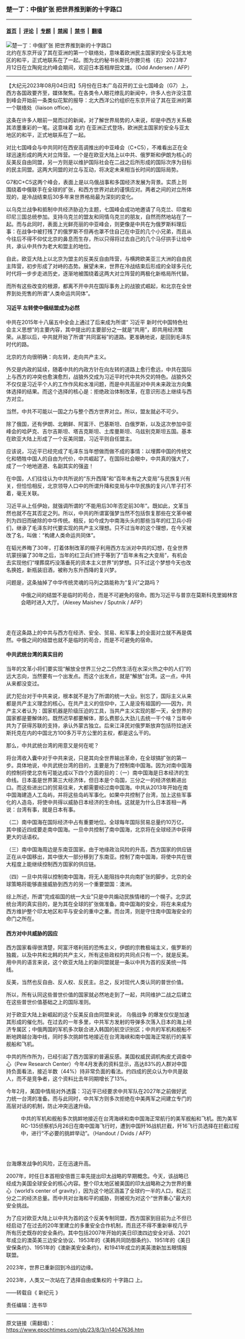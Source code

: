 ### 楚一丁：中俄扩张 把世界推到新的十字路口

---

#### [首页](../../../..?n14047636) &nbsp;|&nbsp; [评论](../../../../../epoch-comment?n14047636) &nbsp;|&nbsp; [专题](../../../../../epoch-special?n14047636) &nbsp;|&nbsp; [禁闻](../../../../../epoch-news?n14047636) &nbsp;|&nbsp; [禁书](../../../../../books?n14047636) &nbsp;|&nbsp; [翻墙](https://github.com/gfw-breaker/nogfw/blob/master/README.md?n14047636)


<div><img alt="楚一丁：中俄扩张 把世界推到新的十字路口" class="attachment-djy_600_400 size-djy_600_400 wp-post-image" src="https://i.epochtimes.com/assets/uploads/2023/08/id14047647-000_33NR9D7-600x400.jpg"/>
<div class="caption">
 北约在东京开设了其在亚洲的第一个联络处，意味着欧洲民主国家的安全与亚太地区的和平，正式地联系在了一起。图为北约秘书长斯托尔滕贝格（右）2023年7月12日在立陶宛北约峰会期间，欢迎日本首相岸田文雄。（Odd Andersen / AFP）
</div></div><hr/><div class="post_content" id="artbody" itemprop="articleBody">
 <!-- article content begin -->
 <p>
  【大纪元2023年08月04日讯】5月份在日本广岛召开的工业七国峰会（G7）上，西方各国政要齐至，媒体聚焦。在各类令人眼花缭乱的新闻中，许多人也许没注意到峰会开始前一条类似花絮的报导：北大西洋公约组织在东京开设了其在亚洲的第一个联络处（liaison office）。
 </p>
 <p>
  这条在许多人眼前一晃而过的新闻，对了解世界局势的人来说，却是中西方关系极其浓墨重彩的一笔。这意味着
  <ok href="https://www.epochtimes.com/gb/tag/%E5%8C%97%E7%BA%A6.html">
   北约
  </ok>
  在亚洲正式登场，欧洲民主国家的安全与亚太地区的和平，正式地联系在了一起。
 </p>
 <p>
  对比七国峰会与中共同时在西安高调推出的中亚峰会（C+C5），不难看出正在全球迅速形成的两大对立阵营。一个是在欧亚大陆上以中共、俄罗斯和伊朗为核心的反美反自由同盟，另一方则是以维护国际社会在二战之后所形成的国际次序为目标的民主同盟。这两大同盟的对立与互动，将决定未来相当长时间的国际局势。
 </p>
 <p>
  G7和C+C5这两个峰会，表面上是以乌俄战事和多国经济发展为背景。实质上则围绕着中俄联手在全球的扩张，和西方世界对此的谨慎应对。两者之间的对立所体现的，是冷战结束后30多年来世界格局最为深刻的变化。
 </p>
 <p>
  以乌克兰战争和抵制中共经济胁迫为主题，七国峰会成功地邀请了乌克兰、印度和印尼三国总统参加。支持乌克兰的盟友和同情乌克兰的朋友，自然而然地站在了一起。而与此同时，表面上光鲜亮丽的中亚峰会，则更像是中共在为俄罗斯料理后事：在战争中被打残了的俄罗斯不但再也罩不住自己在中亚的几个小兄弟，而且从今往后不得不仰仗北京的鼻息而生存，所以只得将过去自己的几个马仔拱手让给中共，承认中共作为老大和盟主的地位。
 </p>
 <p>
  自此，欧亚大陆上以北京为盟主的反美反自由阵营，与横跨欧美亚三大洲的自由民主阵营，初步形成了对峙的态势。展望未来，世界在冷战结束后形成的全球多元化时代将一步步走进历史，逐渐地被围绕着这两大对立阵营的两极化新格局所代替。
 </p>
 <p>
  而所有这些改变的根源，都离不开中共在国际事务上的战狼式崛起，和北京在全世界到处兜售的所谓“人类命运共同体”。
 </p>
 <h4>
  <ok href="https://www.epochtimes.com/gb/tag/%E4%B9%A0%E8%BF%91%E5%B9%B3.html">
   习近平
  </ok>
  左转使中俄结盟成为必然
 </h4>
 <p>
  中共在2015年十八届五中全会上通过了后来成为所谓“
  <ok href="https://www.epochtimes.com/gb/tag/%E4%B9%A0%E8%BF%91%E5%B9%B3.html">
   习近平
  </ok>
  新时代中国特色社会主义思想”的主要内容，其中提出的主要部分之一就是“共用”，即共用经济繁荣。从那以后，中共就开始了所谓“共同富裕”的道路。更准确地说，是回到毛泽东时代的路。
 </p>
 <p>
  北京的方向很明确：向左转，走向共产主义。
 </p>
 <p>
  外交是内政的延续，随着中共的内政方针在向左转的道路上愈行愈远，中共在国际上与西方的冲突也愈演愈烈，战狼外交成为习近平时代中共外交的特色。战狼外交不仅仅是习近平个人的工作作风和水准问题，而是中共高层对中共未来政治方向集体选择的结果。而这个选择的核心是：拒绝政治体制改革，在意识形态上继续与西方对立。
 </p>
 <p>
  当然，中共不可能以一国之力与整个西方世界对立。所以，盟友就必不可少。
 </p>
 <p>
  除了俄国，还有伊朗、北朝鲜、阿富汗、巴基斯坦、白俄罗斯，以及这次参加中亚峰会的哈萨克、吉尔吉斯坦、塔吉克斯坦、土库曼斯坦、乌兹别克斯坦五国。基本在欧亚大陆上形成了一个反美同盟，习近平则自任盟主。
 </p>
 <p>
  应该说，习近平已经完成了毛泽东当年想做而做不成的事情：以埋葬中国的传统文化和牺牲中国人的自由为代价，中共崛起了。在国际社会眼中，中共真的强大了，成了一个地地道道、名副其实的强盗！
 </p>
 <p>
  在中国，人们往往认为中共所说的“东升西降”和“百年未有之大变局”与民族复兴有关，但恰恰相反，北京领导人口中的所谓升降和变局与中华民族的复兴八竿子打不着，毫无关联。
 </p>
 <p>
  习近平从上任伊始，就强调所谓的“不能用后30年否定前30年”。既如此，文革当然也就不在其否定之列。所以，中共的所谓富强梦当然不包括恢复那些在文革中被列为四旧而破除的中华传统。相反，如今成为中南海头头的那些当年的红卫兵小将们，继承了毛泽东时代要实现的共产主义理想。只不过当年的这个理想，在今天被改了名，叫做：“构建人类命运共同体”。
 </p>
 <p>
  在韬光养晦了30年，打着体制改革的幌子利用西方左派对中共的幻想，在全世界坑蒙拐骗了30年之后，当年的红卫兵们终于等到了“百年未有之大变局”，有机会去实现他们“埋葬腐朽没落垂死的资本主义世界”的梦想。只不过这个梦想今天也改名换姓，新瓶装旧酒，被称为东升西降的复兴梦。
 </p>
 <p>
  问题是，这条抽掉了中华传统灵魂的马列之路能称为“复兴”之路吗？
 </p>
 <figure aria-describedby="caption-attachment-14047648" class="wp-caption alignnone" id="attachment_14047648" style="width: 600px">
  <ok href="https://i.epochtimes.com/assets/uploads/2023/08/id14047648-000_33BR7W3-e1691102123941.jpg" target="_blank">
   <img alt="" class="size-large wp-image-14047648" src="https://i.epochtimes.com/assets/uploads/2023/08/id14047648-000_33BR7W3-600x400.jpg"/>
  </ok>
  <br/><figcaption class="wp-caption-text" id="caption-attachment-14047648">
   中俄之间的结盟不是临时的苟合，而是不可避免的宿命。图为习近平与普京在莫斯科克里姆林宫会晤时进入大厅。（Alexey Maishev / Sputnik / AFP）
  </figcaption><br/>
 </figure><br/>
 <p>
  走在这条路上的中共与西方在经济、安全、贸易、和军事上的全面对立就不再是偶然。中俄之间的结盟也就不是临时的苟合，而是不可避免的宿命。
 </p>
 <h4>
  中共武统台湾的真实目的
 </h4>
 <p>
  当年的文革小将们要实现“解放全世界三分之二仍然生活在水深火热之中的人们”的远大志向，当然要有一个出发点。而这个出发点，就是“解放”台湾。这一点，中共从来都没变过。
 </p>
 <p>
  武力犯台对于中共来说，根本就不是为了所谓的统一大业。别忘了，国际主义从来都是共产主义理念的核心。在共产主义的信仰中，工人是没有祖国的——因为，共产主义者认为：国家机器是阶级压迫的工具，当共产主义实现的那一天，全世界的国家都是要解体的。既然迟早都要解体，那么费那么大劲儿去统一干个啥？当年中共为了获得苏联的支持，承认外蒙古独立。后来江泽民对俄罗斯放弃包括符拉迪沃斯托克在内的中国北方100多万平方公里的主权，都是这么干的。
 </p>
 <p>
  那么，中共武统台湾的用意又是何在呢？
 </p>
 <p>
  将台湾收入囊中对于中共来说，只是其向全世界输出革命，在全球搞扩张的第一步。具体地说，中共武统台湾的目的，主要是为了控制南中国海。因为对南中国海的控制将使北京有可能达成以下四个方面的目的：（一）南中国海是日本经济的生命线。日本虽是世界第三大经济体，但日本是个岛国，三分之一的经济依赖进出口。而这些进出口的贸易往来，大都需要经过南中国海。中共从2013年开始在南中国海建造人工岛屿，并将这些岛屿军事化。如果中共控制了台湾，加上这些军事化的人造岛，将使中共得以威胁日本经济的生命线。这就是为什么日本首相一再说：台湾有事，就是日本有事。
 </p>
 <p>
  （二）南中国海在国际经济中占有重要地位。全球每年国际贸易总量约10万亿，其中接近四成要走南中国海。一旦中共控制了南中国海，北京将在全球经济中获得更大的话语权。
 </p>
 <p>
  （三）南中国海周边是东南亚国家。由于地缘政治风险的升高，西方国家的供应链正在从中国移出，其中很大一部分移到了东南亚。控制了南中国海，将使中共在很大程度上能继续控制西方国家的供应链。
 </p>
 <p>
  （四）一旦中共得以控制南中国海，将无人能阻挡中共向南扩张的脚步。北京的全球策略将能够直接威胁到西方的另一个重要盟国：澳洲。
 </p>
 <p>
  综上所述，所谓“完成祖国的统一大业”只是中共煽动民族情绪的一个幌子。北京武统台湾的真实目的，是为其在全球的扩张做准备。南中国海的安全，将在未来成为西方维护整个印太地区和平与安全的重中之重。而台湾，则是守住南中国海安全的命门之所在。
 </p>
 <h4>
  西方对中共威胁的因应
 </h4>
 <p>
  西方国家看得很清楚，阿富汗塔利班的恐怖主义，伊朗的宗教极端主义，俄罗斯的独裁，以及中共和北韩的共产主义，所有这些政权的共同点只有一个，就是反美。用中共的语言来说，这个欧亚大陆上的新同盟就是一条以中共为首的反美统一阵线。
 </p>
 <p>
  反美，当然也反自由、反人权、反民主。总之，反对现代人类认同的普世价值。
 </p>
 <p>
  所以，所有认同这些普世价值的国家就必然地走到了一起，共同维护二战之后建立在这些普世价值基础之上的国际准则。
 </p>
 <p>
  对于欧亚大陆上新崛起的这个反美反自由同盟来说，
  <ok href="https://www.epochtimes.com/gb/tag/%E4%B9%8C%E4%BF%84%E6%88%98%E4%BA%89.html">
   乌俄战争
  </ok>
  的爆发仅仅是加速其形成的催化剂。在过去的一年多里，中共军方发射的导弹多次落入日本的海上经济专属区；中俄两国的军机多次联合进入韩国的航空识别区；中共的军机和舰船不断地跨越台海中线，同时多次挑衅性地接近在台湾海峡和南中国海正常航行的美军舰船和飞机。
 </p>
 <p>
  中共的所作所为，已经引起了西方国家的普遍反感。美国权威民调机构皮尤调查中心（Pew Research Center）今年4月发表的资料显示，高达83%的人群对中国持负面看法，接近半数（44%）持非常负面的看法。约四成的民众认为中共是敌人，而不是竞争者，这个资料比去年同期增长了13%。
 </p>
 <p>
  今年2月，美国中情局对外透露：习近平已经要求中共军队在2027年之前做好武力统一台湾的准备。而与此同时，中共军方则多次拒绝在中美两军之间建立专门的高层对话的机制，防止冲突迅速升级。
 </p>
 <figure aria-describedby="caption-attachment-14047653" class="wp-caption alignnone" id="attachment_14047653" style="width: 600px">
  <ok href="https://i.epochtimes.com/assets/uploads/2023/08/id14047653-000_33GL3LA-e1691102259661.jpg" target="_blank">
   <img alt="" class="size-large wp-image-14047653" src="https://i.epochtimes.com/assets/uploads/2023/08/id14047653-000_33GL3LA-600x400.jpg"/>
  </ok>
  <br/><figcaption class="wp-caption-text" id="caption-attachment-14047653">
   中共的军机和舰船多次挑衅地接近在台湾海峡和南中国海正常航行的美军舰船和飞机。图为美军RC-135侦察机5月26日在南中国海飞行时，遭到中国歼16战机拦截，歼16飞行员选择在拦截过程中，进行“不必要的挑衅举动”。（Handout / Dvids / AFP）
  </figcaption><br/>
 </figure><br/>
 <p>
  台海爆发战争的风险，正在迅速升高。
 </p>
 <p>
  2007年，时任日本首相安倍晋三率先提出印太战略的早期概念。今天，该战略已经成为美国全球安全的核心内容。整个印太地区被美国的印太战略称之为世界的重心（world’s center of gravity），因为这个地区涵盖了全球约一半的人口，和近三分之二的经济总量。而中共对台海和平的威胁，则被视为对这个“世界重心”最大的安全挑战。
 </p>
 <p>
  为了应对欧亚大陆上以中共为首的这个反美专制同盟，西方国家到目前为止不但已经启动了在过去的20年里建立的多重安全合作机制，而且还不得不重新审视几乎所有历史既存的安全条约。其中包括2007年开始的美日印澳四边安全对话、2021年成立的澳英美三边安全协议、1953年的《美韩共同防御条约》、1951年的《美日安保条约》、1951年的《澳新美安全条约》，和1941年成立的美英澳新加五眼情报联盟。
 </p>
 <p>
  2023年，世界已重新回到冷战的边缘。
 </p>
 <p>
  2023年，人类又一次站在了选择自由或集权的
  <ok href="https://www.epochtimes.com/gb/tag/%E5%8D%81%E5%AD%97%E8%B7%AF%E5%8F%A3.html">
   十字路口
  </ok>
  上。
 </p>
 <p>
  ——转载自《
  <ok href="https://www.epochweekly.com/">
   新纪元
  </ok>
  》
 </p>
 <p>
  责任编辑：连书华
 </p>
 <!-- article content end -->
 <div id="below_article_ad">
 </div>
</div>


---

原文链接（需翻墙）：https://www.epochtimes.com/gb/23/8/3/n14047636.htm